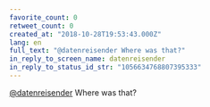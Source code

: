 ```yaml
---
favorite_count: 0
retweet_count: 0
created_at: "2018-10-28T19:53:43.000Z"
lang: en
full_text: "@datenreisender Where was that?"
in_reply_to_screen_name: datenreisender
in_reply_to_status_id_str: "1056634768807395333"
---
```


[@datenreisender](https://twitter.com/datenreisender) Where was that?
